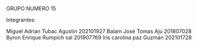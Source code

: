 GRUPO NUMERO 15

Integrantes:

Miguel Adrian Tubac Agustin	202101927
Balam José Tomas Aju		201807028
Byron Enrique Rumpich sal	201907769
Iris carolina paz Guzmán		202101728
